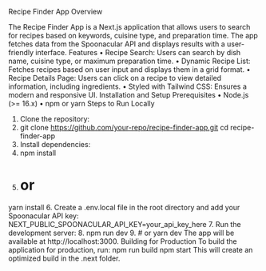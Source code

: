 Recipe Finder App
Overview

The Recipe Finder App is a Next.js application that allows users to search for recipes based on keywords, cuisine type, and preparation time. The app fetches data from the Spoonacular API and displays results with a user-friendly interface.
Features
•	Recipe Search: Users can search by dish name, cuisine type, or maximum preparation time.
•	Dynamic Recipe List: Fetches recipes based on user input and displays them in a grid format.
•	Recipe Details Page: Users can click on a recipe to view detailed information, including ingredients.
•	Styled with Tailwind CSS: Ensures a modern and responsive UI.
Installation and Setup
Prerequisites
•	Node.js (>= 16.x)
•	npm or yarn
Steps to Run Locally
1.	Clone the repository:
2.	git clone https://github.com/your-repo/recipe-finder-app.git
cd recipe-finder-app
3.	Install dependencies:
4.	npm install
5.	# or
yarn install
6.	Create a .env.local file in the root directory and add your Spoonacular API key:
NEXT_PUBLIC_SPOONACULAR_API_KEY=your_api_key_here
7.	Run the development server:
8.	npm run dev
9.	# or
yarn dev
The app will be available at http://localhost:3000.
Building for Production
To build the application for production, run:
npm run build
npm start
This will create an optimized build in the .next folder.
